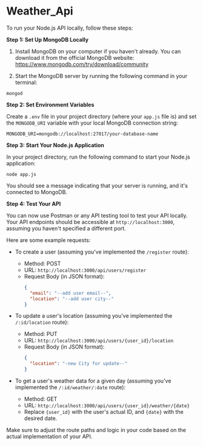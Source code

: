 # Weather_Api


To run your Node.js API locally, follow these steps:

**Step 1: Set Up MongoDB Locally**

1. Install MongoDB on your computer if you haven't already. You can download it from the official MongoDB website: https://www.mongodb.com/try/download/community

2. Start the MongoDB server by running the following command in your terminal:

```
mongod
```

**Step 2: Set Environment Variables**

Create a `.env` file in your project directory (where your `app.js` file is) and set the `MONGODB_URI` variable with your local MongoDB connection string:

```
MONGODB_URI=mongodb://localhost:27017/your-database-name
```

**Step 3: Start Your Node.js Application**

In your project directory, run the following command to start your Node.js application:

```
node app.js
```

You should see a message indicating that your server is running, and it's connected to MongoDB.

**Step 4: Test Your API**

You can now use Postman or any API testing tool to test your API locally. Your API endpoints should be accessible at `http://localhost:3000`, assuming you haven't specified a different port.

Here are some example requests:

- To create a user (assuming you've implemented the `/register` route):
  - Method: POST
  - URL: `http://localhost:3000/api/users/register`
  - Request Body (in JSON format):
    ```json
    {
      "email": "--add user email--",
      "location": "--add user city--"
    }
    ```

- To update a user's location (assuming you've implemented the `/:id/location` route):
  - Method: PUT
  - URL: `http://localhost:3000/api/users/{user_id}/location`
  - Request Body (in JSON format):
    ```json
    {
      "location": "-new City for update--"
    }
    ```

- To get a user's weather data for a given day (assuming you've implemented the `/:id/weather/:date` route):
  - Method: GET
  - URL: `http://localhost:3000/api/users/{user_id}/weather/{date}`
  - Replace `{user_id}` with the user's actual ID, and `{date}` with the desired date.

Make sure to adjust the route paths and logic in your code based on the actual implementation of your API.
